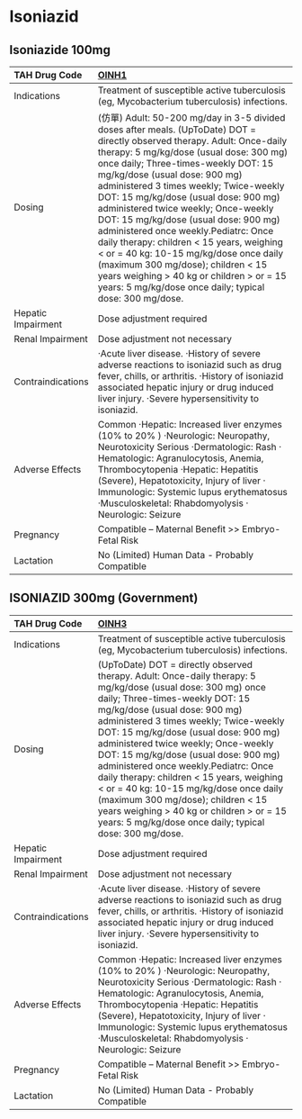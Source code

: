 # Isoniazid

## Isoniazide 100mg

| TAH Drug Code      | [OINH1](https://www.tahsda.org.tw/drugs/hissearch.php?drug_code=OINH1)                                                                                                                                                                                                                                                                                                                                                                                                                                                                                                                                                                                                                     |
|:-------------------|:-------------------------------------------------------------------------------------------------------------------------------------------------------------------------------------------------------------------------------------------------------------------------------------------------------------------------------------------------------------------------------------------------------------------------------------------------------------------------------------------------------------------------------------------------------------------------------------------------------------------------------------------------------------------------------------------|
| Indications        | Treatment of susceptible active tuberculosis (eg, Mycobacterium tuberculosis) infections.                                                                                                                                                                                                                                                                                                                                                                                                                                                                                                                                                                                                  |
| Dosing             | (仿單) Adult: 50-200 mg/day in 3-5 divided doses after meals. (UpToDate) DOT = directly observed therapy. Adult: Once-daily therapy: 5 mg/kg/dose (usual dose: 300 mg) once daily; Three-times-weekly DOT: 15 mg/kg/dose (usual dose: 900 mg) administered 3 times weekly; Twice-weekly DOT: 15 mg/kg/dose (usual dose: 900 mg) administered twice weekly; Once-weekly DOT: 15 mg/kg/dose (usual dose: 900 mg) administered once weekly.Pediatrc: Once daily therapy: children < 15 years, weighing < or = 40 kg: 10-15 mg/kg/dose once daily (maximum 300 mg/dose); children < 15 years weighing > 40 kg or children > or = 15 years: 5 mg/kg/dose once daily; typical dose: 300 mg/dose. |
| Hepatic Impairment | Dose adjustment required                                                                                                                                                                                                                                                                                                                                                                                                                                                                                                                                                                                                                                                                   |
| Renal Impairment   | Dose adjustment not necessary                                                                                                                                                                                                                                                                                                                                                                                                                                                                                                                                                                                                                                                              |
| Contraindications  | ‧Acute liver disease. ‧History of severe adverse reactions to isoniazid such as drug fever, chills, or arthritis. ‧History of isoniazid associated hepatic injury or drug induced liver injury. ‧Severe hypersensitivity to isoniazid.                                                                                                                                                                                                                                                                                                                                                                                                                                                     |
| Adverse Effects    | Common ‧Hepatic: Increased liver enzymes (10% to 20% ) ‧Neurologic: Neuropathy, Neurotoxicity Serious ‧Dermatologic: Rash ‧Hematologic: Agranulocytosis, Anemia, Thrombocytopenia ‧Hepatic: Hepatitis (Severe), Hepatotoxicity, Injury of liver ‧Immunologic: Systemic lupus erythematosus ‧Musculoskeletal: Rhabdomyolysis ‧Neurologic: Seizure                                                                                                                                                                                                                                                                                                                                           |
| Pregnancy          | Compatible – Maternal Benefit >> Embryo-Fetal Risk                                                                                                                                                                                                                                                                                                                                                                                                                                                                                                                                                                                                                                         |
| Lactation          | No (Limited) Human Data - Probably Compatible                                                                                                                                                                                                                                                                                                                                                                                                                                                                                                                                                                                                                                              |

## ISONIAZID 300mg (Government)

| TAH Drug Code      | [OINH3](https://www.tahsda.org.tw/drugs/hissearch.php?drug_code=OINH3)                                                                                                                                                                                                                                                                                                                                                                                                                                                                                                                                                       |
|:-------------------|:-----------------------------------------------------------------------------------------------------------------------------------------------------------------------------------------------------------------------------------------------------------------------------------------------------------------------------------------------------------------------------------------------------------------------------------------------------------------------------------------------------------------------------------------------------------------------------------------------------------------------------|
| Indications        | Treatment of susceptible active tuberculosis (eg, Mycobacterium tuberculosis) infections.                                                                                                                                                                                                                                                                                                                                                                                                                                                                                                                                    |
| Dosing             | (UpToDate) DOT = directly observed therapy. Adult: Once-daily therapy: 5 mg/kg/dose (usual dose: 300 mg) once daily; Three-times-weekly DOT: 15 mg/kg/dose (usual dose: 900 mg) administered 3 times weekly; Twice-weekly DOT: 15 mg/kg/dose (usual dose: 900 mg) administered twice weekly; Once-weekly DOT: 15 mg/kg/dose (usual dose: 900 mg) administered once weekly.Pediatrc: Once daily therapy: children < 15 years, weighing < or = 40 kg: 10-15 mg/kg/dose once daily (maximum 300 mg/dose); children < 15 years weighing > 40 kg or children > or = 15 years: 5 mg/kg/dose once daily; typical dose: 300 mg/dose. |
| Hepatic Impairment | Dose adjustment required                                                                                                                                                                                                                                                                                                                                                                                                                                                                                                                                                                                                     |
| Renal Impairment   | Dose adjustment not necessary                                                                                                                                                                                                                                                                                                                                                                                                                                                                                                                                                                                                |
| Contraindications  | ‧Acute liver disease. ‧History of severe adverse reactions to isoniazid such as drug fever, chills, or arthritis. ‧History of isoniazid associated hepatic injury or drug induced liver injury. ‧Severe hypersensitivity to isoniazid.                                                                                                                                                                                                                                                                                                                                                                                       |
| Adverse Effects    | Common ‧Hepatic: Increased liver enzymes (10% to 20% ) ‧Neurologic: Neuropathy, Neurotoxicity Serious ‧Dermatologic: Rash ‧Hematologic: Agranulocytosis, Anemia, Thrombocytopenia ‧Hepatic: Hepatitis (Severe), Hepatotoxicity, Injury of liver ‧Immunologic: Systemic lupus erythematosus ‧Musculoskeletal: Rhabdomyolysis ‧Neurologic: Seizure                                                                                                                                                                                                                                                                             |
| Pregnancy          | Compatible – Maternal Benefit >> Embryo-Fetal Risk                                                                                                                                                                                                                                                                                                                                                                                                                                                                                                                                                                           |
| Lactation          | No (Limited) Human Data - Probably Compatible                                                                                                                                                                                                                                                                                                                                                                                                                                                                                                                                                                                |

